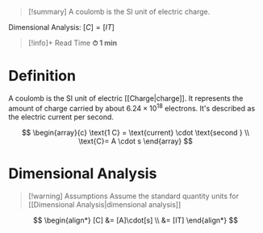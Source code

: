 
> [!summary]
A coulomb is the SI unit of electric charge.
> 
Dimensional Analysis:
$[C] = [IT]$

>[!info]+ Read Time
**⏱ 1 min**

# Definition 
A coulomb is the SI unit of electric [[Charge|charge]]. It represents the amount of charge carried by about $6.24 \times 10^{18}$ electrons. It's described as the electric current per second.

$$
\begin{array}{c}
\text{1 C} = \text{current} \cdot \text{second } \\
\text{C}= A \cdot s
\end{array}
$$
#  Dimensional Analysis
> [!warning] Assumptions
Assume the standard quantity units for [[Dimensional Analysis|dimensional analysis]]

$$
\begin{align*}
[C] &= [A]\cdot[s] \\
&= [IT]
\end{align*}
$$



